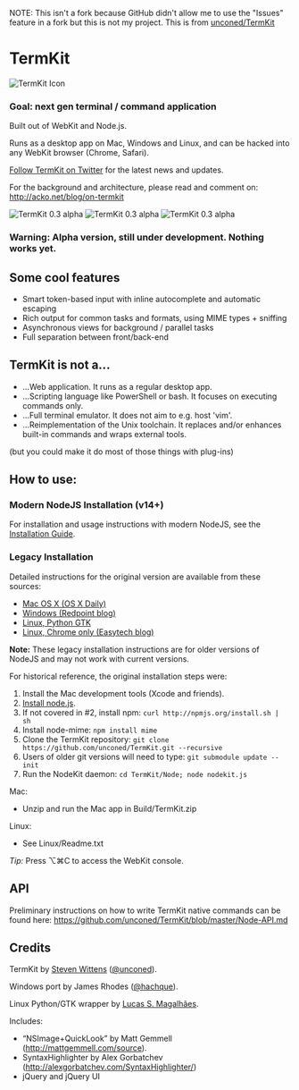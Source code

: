 NOTE: This isn't a fork because GitHub didn't allow me to use the "Issues" feature in a fork but this is not my project. This is from [unconed/TermKit](https://github.com/unconed/TermKit)

# TermKit

![TermKit Icon](https://github.com/unconed/TermKit/raw/master/Illustrator/TermKit%20Icon%20128.png)

### Goal: next gen terminal / command application

Built out of WebKit and Node.js.

Runs as a desktop app on Mac, Windows and Linux, and can be hacked into any WebKit browser (Chrome, Safari).

[Follow TermKit on Twitter](https://twitter.com/TermKit) for the latest news and updates.

For the background and architecture, please read and comment on:
http://acko.net/blog/on-termkit

![TermKit 0.3 alpha](https://github.com/unconed/TermKit/raw/master/Mockups/Shot-0.3.png)
![TermKit 0.3 alpha](https://github.com/unconed/TermKit/raw/master/Mockups/Shot-Self-Commit.png)
![TermKit 0.3 alpha](https://github.com/unconed/TermKit/raw/master/Mockups/Shot-Highlight.png)

### Warning: Alpha version, still under development. Nothing works yet.

## Some cool features

* Smart token-based input with inline autocomplete and automatic escaping
* Rich output for common tasks and formats, using MIME types + sniffing
* Asynchronous views for background / parallel tasks
* Full separation between front/back-end

## TermKit is not a...
* ...Web application. It runs as a regular desktop app.
* ...Scripting language like PowerShell or bash. It focuses on executing commands only.
* ...Full terminal emulator. It does not aim to e.g. host 'vim'.
* ...Reimplementation of the Unix toolchain. It replaces and/or enhances built-in commands and wraps external tools.

(but you could make it do most of those things with plug-ins)

## How to use:

### Modern NodeJS Installation (v14+)

For installation and usage instructions with modern NodeJS, see the [Installation Guide](INSTALLATION.md).

### Legacy Installation

Detailed instructions for the original version are available from these sources:

* [Mac OS X (OS X Daily)](http://osxdaily.com/2011/05/19/termkit-terminal-reimagined-how-to-install/)
* [Windows (Redpoint blog)](http://blog.redpointsoftware.com.au/termkit/)
* [Linux, Python GTK](https://github.com/unconed/TermKit/tree/master/Linux)
* [Linux, Chrome only (Easytech blog)](http://blog.easytech.com.ar/2011/05/21/playing-with-termkit-with-chrome/) 

**Note:** These legacy installation instructions are for older versions of NodeJS and may not work with current versions.

For historical reference, the original installation steps were:

1. Install the Mac development tools (Xcode and friends).
2. [Install node.js](https://github.com/joyent/node/wiki/Installation).
3. If not covered in #2, install npm: `curl http://npmjs.org/install.sh | sh`
4. Install node-mime: `npm install mime`
5. Clone the TermKit repository: `git clone https://github.com/unconed/TermKit.git --recursive`
6. Users of older git versions will need to type: `git submodule update --init`
7. Run the NodeKit daemon: `cd TermKit/Node; node nodekit.js`

Mac:
* Unzip and run the Mac app in Build/TermKit.zip

Linux:
* See Linux/Readme.txt

*Tip:* Press ⌥⌘C to access the WebKit console.

## API

Preliminary instructions on how to write TermKit native commands can be found here:
https://github.com/unconed/TermKit/blob/master/Node-API.md

## Credits

TermKit by [Steven Wittens](http://acko.net) ([@unconed](https://twitter.com/unconed)).

Windows port by James Rhodes ([@hachque](https://twitter.com/hachque)).

Linux Python/GTK wrapper by [Lucas S. Magalhães](https://github.com/lucassmagal).

Includes:

* “NSImage+QuickLook” by Matt Gemmell (http://mattgemmell.com/source).
* SyntaxHighlighter by Alex Gorbatchev (http://alexgorbatchev.com/SyntaxHighlighter/)
* jQuery and jQuery UI
